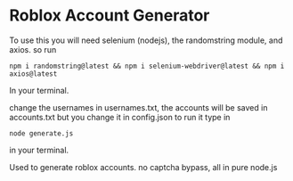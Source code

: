 # Roblox Account Generator
To use this you will need selenium (nodejs), the randomstring module, and axios.
so run
```
npm i randomstring@latest && npm i selenium-webdriver@latest && npm i axios@latest
```
In your terminal.

change the usernames in usernames.txt, the accounts will be saved in accounts.txt but you change it in config.json
to run it type in
```
node generate.js
```
in your terminal.

Used to generate roblox accounts. no captcha bypass, all in pure node.js
